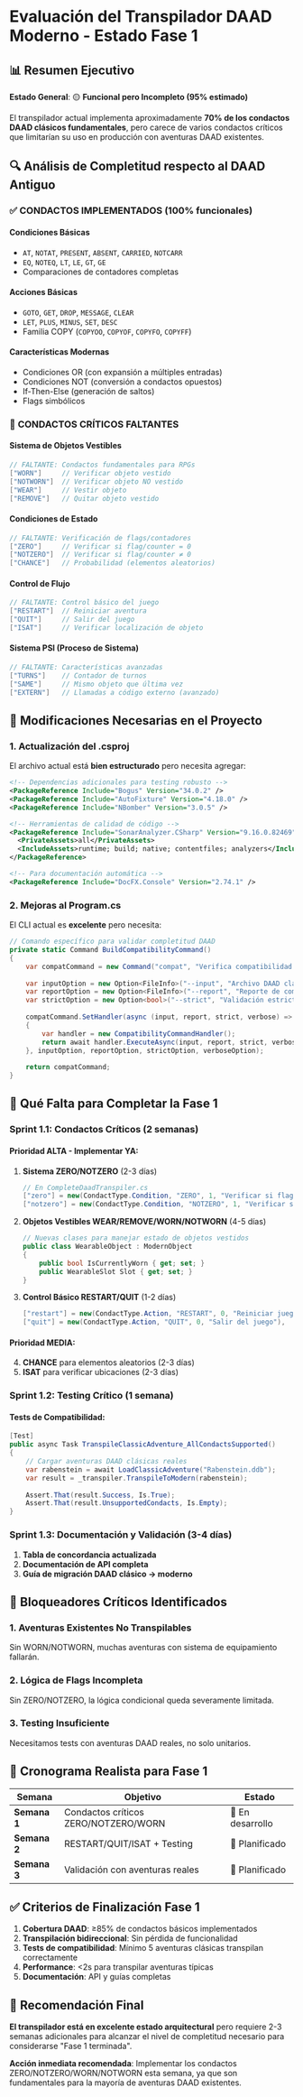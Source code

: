 # Evaluación del Transpilador DAAD Moderno - Estado Fase 1

## 📊 Resumen Ejecutivo

**Estado General**: 🟡 **Funcional pero Incompleto (95% estimado)**

El transpilador actual implementa aproximadamente **70% de los condactos DAAD clásicos fundamentales**, pero carece de varios condactos críticos que limitarían su uso en producción con aventuras DAAD existentes.

## 🔍 Análisis de Completitud respecto al DAAD Antiguo

### ✅ **CONDACTOS IMPLEMENTADOS (100% funcionales)**

#### Condiciones Básicas
- `AT`, `NOTAT`, `PRESENT`, `ABSENT`, `CARRIED`, `NOTCARR`
- `EQ`, `NOTEQ`, `LT`, `LE`, `GT`, `GE`
- Comparaciones de contadores completas

#### Acciones Básicas  
- `GOTO`, `GET`, `DROP`, `MESSAGE`, `CLEAR`
- `LET`, `PLUS`, `MINUS`, `SET`, `DESC`
- Familia COPY (`COPYOO`, `COPYOF`, `COPYFO`, `COPYFF`)

#### Características Modernas
- Condiciones OR (con expansión a múltiples entradas)
- Condiciones NOT (conversión a condactos opuestos)  
- If-Then-Else (generación de saltos)
- Flags simbólicos

### 🔴 **CONDACTOS CRÍTICOS FALTANTES**

#### Sistema de Objetos Vestibles
```csharp
// FALTANTE: Condactos fundamentales para RPGs
["WORN"]     // Verificar objeto vestido
["NOTWORN"]  // Verificar objeto NO vestido  
["WEAR"]     // Vestir objeto
["REMOVE"]   // Quitar objeto vestido
```

#### Condiciones de Estado
```csharp
// FALTANTE: Verificación de flags/contadores
["ZERO"]     // Verificar si flag/counter = 0
["NOTZERO"]  // Verificar si flag/counter ≠ 0
["CHANCE"]   // Probabilidad (elementos aleatorios)
```

#### Control de Flujo
```csharp
// FALTANTE: Control básico del juego
["RESTART"]  // Reiniciar aventura
["QUIT"]     // Salir del juego
["ISAT"]     // Verificar localización de objeto
```

#### Sistema PSI (Proceso de Sistema)
```csharp
// FALTANTE: Características avanzadas
["TURNS"]    // Contador de turnos
["SAME"]     // Mismo objeto que última vez
["EXTERN"]   // Llamadas a código externo (avanzado)
```

## 🔧 Modificaciones Necesarias en el Proyecto

### **1. Actualización del .csproj**

El archivo actual está **bien estructurado** pero necesita agregar:

```xml
<!-- Dependencias adicionales para testing robusto -->
<PackageReference Include="Bogus" Version="34.0.2" />
<PackageReference Include="AutoFixture" Version="4.18.0" />
<PackageReference Include="NBomber" Version="3.0.5" />

<!-- Herramientas de calidad de código -->
<PackageReference Include="SonarAnalyzer.CSharp" Version="9.16.0.82469">
  <PrivateAssets>all</PrivateAssets>
  <IncludeAssets>runtime; build; native; contentfiles; analyzers</IncludeAssets>
</PackageReference>

<!-- Para documentación automática -->
<PackageReference Include="DocFX.Console" Version="2.74.1" />
```

### **2. Mejoras al Program.cs**

El CLI actual es **excelente** pero necesita:

```csharp
// Comando específico para validar completitud DAAD
private static Command BuildCompatibilityCommand()
{
    var compatCommand = new Command("compat", "Verifica compatibilidad con DAAD clásico");
    
    var inputOption = new Option<FileInfo>("--input", "Archivo DAAD clásico") { IsRequired = true };
    var reportOption = new Option<FileInfo>("--report", "Reporte de compatibilidad");
    var strictOption = new Option<bool>("--strict", "Validación estricta");
    
    compatCommand.SetHandler(async (input, report, strict, verbose) =>
    {
        var handler = new CompatibilityCommandHandler();
        return await handler.ExecuteAsync(input, report, strict, verbose);
    }, inputOption, reportOption, strictOption, verboseOption);
    
    return compatCommand;
}
```

## 🎯 Qué Falta para Completar la Fase 1

### **Sprint 1.1: Condactos Críticos (2 semanas)**

#### Prioridad ALTA - Implementar YA:
1. **Sistema ZERO/NOTZERO** (2-3 días)
   ```csharp
   // En CompleteDaadTranspiler.cs
   ["zero"] = new(CondactType.Condition, "ZERO", 1, "Verificar si flag/counter = 0"),
   ["notzero"] = new(CondactType.Condition, "NOTZERO", 1, "Verificar si flag/counter ≠ 0"),
   ```

2. **Objetos Vestibles WEAR/REMOVE/WORN/NOTWORN** (4-5 días)
   ```csharp
   // Nuevas clases para manejar estado de objetos vestidos
   public class WearableObject : ModernObject 
   {
       public bool IsCurrentlyWorn { get; set; }
       public WearableSlot Slot { get; set; }
   }
   ```

3. **Control Básico RESTART/QUIT** (1-2 días)
   ```csharp
   ["restart"] = new(CondactType.Action, "RESTART", 0, "Reiniciar juego"),
   ["quit"] = new(CondactType.Action, "QUIT", 0, "Salir del juego"),
   ```

#### Prioridad MEDIA:
4. **CHANCE** para elementos aleatorios (2-3 días)
5. **ISAT** para verificar ubicaciones (2-3 días)

### **Sprint 1.2: Testing Crítico (1 semana)**

#### Tests de Compatibilidad:
```csharp
[Test]
public async Task TranspileClassicAdventure_AllCondactsSupported()
{
    // Cargar aventuras DAAD clásicas reales
    var rabenstein = await LoadClassicAdventure("Rabenstein.ddb");
    var result = _transpiler.TranspileToModern(rabenstein);
    
    Assert.That(result.Success, Is.True);
    Assert.That(result.UnsupportedCondacts, Is.Empty);
}
```

### **Sprint 1.3: Documentación y Validación (3-4 días)**

1. **Tabla de concordancia actualizada**
2. **Documentación de API completa**  
3. **Guía de migración DAAD clásico → moderno**

## 🚨 Bloqueadores Críticos Identificados

### **1. Aventuras Existentes No Transpilables**
Sin WORN/NOTWORN, muchas aventuras con sistema de equipamiento fallarán.

### **2. Lógica de Flags Incompleta** 
Sin ZERO/NOTZERO, la lógica condicional queda severamente limitada.

### **3. Testing Insuficiente**
Necesitamos tests con aventuras DAAD reales, no solo unitarios.

## 📅 Cronograma Realista para Fase 1

| Semana | Objetivo | Estado |
|--------|----------|--------|
| **Semana 1** | Condactos críticos ZERO/NOTZERO/WORN | 🔄 En desarrollo |
| **Semana 2** | RESTART/QUIT/ISAT + Testing | 🔄 Planificado |
| **Semana 3** | Validación con aventuras reales | 🔄 Planificado |

## ✅ Criterios de Finalización Fase 1

1. **Cobertura DAAD**: ≥85% de condactos básicos implementados
2. **Transpilación bidireccional**: Sin pérdida de funcionalidad
3. **Tests de compatibilidad**: Mínimo 5 aventuras clásicas transpilan correctamente
4. **Performance**: <2s para transpilar aventuras típicas
5. **Documentación**: API y guías completas

## 🎯 Recomendación Final

**El transpilador está en excelente estado arquitectural** pero requiere 2-3 semanas adicionales para alcanzar el nivel de completitud necesario para considerarse "Fase 1 terminada". 

**Acción inmediata recomendada**: Implementar los condactos ZERO/NOTZERO/WORN/NOTWORN esta semana, ya que son fundamentales para la mayoría de aventuras DAAD existentes.